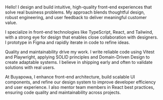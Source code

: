 Hello! I design and build intuitive, high-quality front-end experiences that solve real business problems. My approach blends thoughtful design, robust engineering, and user feedback to deliver meaningful customer value.

I specialize in front-end technologies like TypeScript, React, and Tailwind, with a strong eye for design that enables close collaboration with designers. I prototype in Figma and rapidly iterate in code to refine ideas.

Quality and maintainability drive my work. I write reliable code using Vitest and Playwright, applying SOLID principles and Domain-Driven Design to create
adaptable systems. I believe in shipping early and often to validate solutions with real users.

At Buyapowa, I enhance front-end architecture, build scalable UI components, and refine our design system to improve developer efficiency and user experience. I
also mentor team members in React best practices, ensuring code quality and maintainability across projects.
